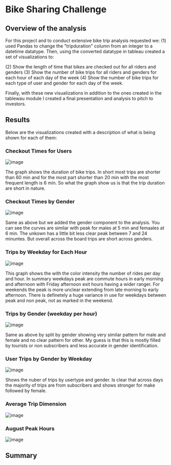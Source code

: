 # Bike Sharing Challenge

## Overview of the analysis

For this project and to conduct extensive bike trip analysis requested we: (1) used Pandas to change the "tripduration" column from an integer to a datetime datatype. Then, using the converted datatype in tableau created a set of visualizations to:

(2) Show the length of time that bikes are checked out for all riders and genders
(3) Show the number of bike trips for all riders and genders for each hour of each day of the week
(4) Show the number of bike trips for each type of user and gender for each day of the week.

Finally, with these new visualizations in addition to the ones created in the tablewau module I created a final presentation and analysis to pitch to investors.

## Results

Below are the visualizations created with a description of what is being shown for each of them:

### Checkout Times for Users

![image](https://user-images.githubusercontent.com/96096924/163912754-2f9dd49c-296a-45bb-adcf-1a4b80f7a2dc.png)

The graph shows the duration of bike trips. In short most trips are shorter than 60 min and for the most part shorter than 20 min with the most frequent length is 6 min. So what the graph show us is that the trip duration are short in nature. 

### Checkout Times by Gender

![image](https://user-images.githubusercontent.com/96096924/163912827-35bfc7ad-641b-4472-b7d2-0046df069963.png)

Same as above but we added the gender component to the analysis. You can see the curves are similar with peak for males at 5 min and femaales at 6 min. The unkown has a little bit less clear peak between 7 and 24 minuntes. But overall across the board trips are short across genders. 

### Trips by Weekday for Each Hour

![image](https://user-images.githubusercontent.com/96096924/163912895-7a67b3a2-442c-47f0-8228-aaeaafe6c76b.png)

This graph shows the with the color intensity the number of rides per day and hour. In summary weekdays peak are commute hours in early morning and afternoon with Friday afternoon exit hours having a wider ranger. For weekends the peak is more unclear extending from late morning to early afternoon. There is definetely a huge variance in use for weekdays between peak and non peak, not as marked in the weekend. 

### Trips by Gender (weekday per hour)

![image](https://user-images.githubusercontent.com/96096924/163913026-9ed31e78-2497-440f-a67e-34939d65077b.png)

Same as above by split by gender showing very similar pattern for male and female and no clear pattern for other. My guess is that this is mostly filled by tourists or non subscribers and less accurate in gender identification. 

### User Trips by Gender by Weekday

![image](https://user-images.githubusercontent.com/96096924/163913115-dcdbca18-0df4-479d-9e14-af74d48dde3d.png)

Shows the nuber of trips by usertype and gender. Is clear that across days the majority of trips are from subscribers and shows stronger for make followed by female. 

### Average Trip Dimension

![image](https://user-images.githubusercontent.com/96096924/163913339-29829dda-8c37-4ec1-b9f3-9741230d64b6.png)



### August Peak Hours

![image](https://user-images.githubusercontent.com/96096924/163913452-b95e90bc-686a-4407-8b17-12b6744e2c2b.png)

## Summary
